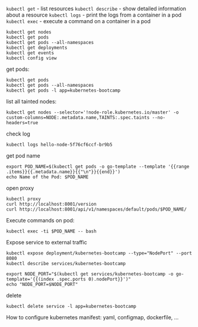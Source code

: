 `kubectl get` - list resources
`kubectl describe` - show detailed information about a resource
`kubectl logs` - print the logs from a container in a pod
`kubectl exec` - execute a command on a container in a pod

```
kubectl get nodes
kubectl get pods
kubectl get pods --all-namespaces
kubectl get deployments
kubectl get events
kubectl config view
```

get pods:

```
kubectl get pods
kubectl get pods --all-namespaces
kubectl get pods -l app=kubernetes-bootcamp
```

list all tainted nodes:

```
kubectl get nodes --selector='!node-role.kubernetes.io/master' -o custom-columns=NODE:.metadata.name,TAINTS:.spec.taints --no-headers=true
```

check log
```
kubectl logs hello-node-5f76cf6ccf-br9b5
```

get pod name
```
export POD_NAME=$(kubectl get pods -o go-template --template '{{range .items}}{{.metadata.name}}{{"\n"}}{{end}}')
echo Name of the Pod: $POD_NAME
```

open proxy
```
kubectl proxy
curl http://localhost:8001/version
curl http://localhost:8001/api/v1/namespaces/default/pods/$POD_NAME/
```

Execute commands on pod:
```
kubectl exec -ti $POD_NAME -- bash
```


Expose service to external traffic

```
kubectl expose deployment/kubernetes-bootcamp --type="NodePort" --port 8080
kubectl describe services/kubernetes-bootcamp
```

```
export NODE_PORT="$(kubectl get services/kubernetes-bootcamp -o go-template='{{(index .spec.ports 0).nodePort}}')"
echo "NODE_PORT=$NODE_PORT"
```

delete

```
kubectl delete service -l app=kubernetes-bootcamp
```

How to configure kubernetes manifest: yaml, configmap, dockerfile, ...